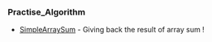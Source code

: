 ### Practise_Algorithm

- [SimpleArraySum](https://github.com/LyhourChhen/Practise_Algorithm/tree/master/SimpleArraySum) - Giving back the result of array sum ! 
